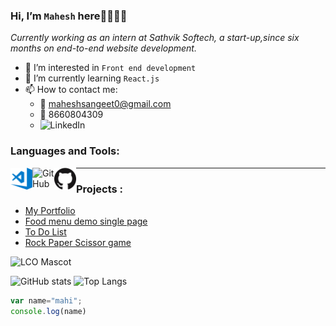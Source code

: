  ### Hi, I’m `Mahesh` here👋👨‍🎓‍💻 <br>
 *Currently working as an intern at Sathvik Softech, a start-up,since six months on end-to-end website development.*
 
- 👀 I’m interested in `Front end development`
- 🌱 I’m currently learning `React.js`
- 📫 How to contact me: 
   - :e-mail:	maheshsangeet0@gmail.com
   - :iphone: 8660804309
   - [<img align="left" alt="LinkedIn" width="80" src="https://github.com/melanieshi0120/melanieshi0120/blob/master/linkedin.ico" />]( http://www.linkedin.com/in/maheshsangeet)


### Languages and Tools:


<img align="left" alt="Visual Studio Code" width="35" src="https://raw.githubusercontent.com/github/explore/80688e429a7d4ef2fca1e82350fe8e3517d3494d/topics/visual-studio-code/visual-studio-code.png" /> 
<img align="left" alt="GitHub" width="35" src="https://raw.githubusercontent.com/github/explore/78df643247d429f6cc873026c0622819ad797942/topics/github/css.png" />
<img align="left" alt="GitHub" width="35" src="https://raw.githubusercontent.com/github/explore/78df643247d429f6cc873026c0622819ad797942/topics/github/github.png" />







---
### Projects :

- [My Portfolio](https://ljbm9.csb.app/ "Portfolio") <br>
- [Food menu demo single page]( https://maheshsangeet.github.io/responsive-single-page// "Food menu") <br>
- [To Do List]( https://maheshsangeet.github.io/To_Do_List// "To Do List") <br>
- [Rock Paper Scissor game]( https://maheshsangeet.github.io/Rock_Paper_Scissor_game// "Rock Paper Scissor game") 

![LCO Mascot](https://learncodeonline.in/mascot.png "LCO")

![GitHub stats](https://github-readme-stats.vercel.app/api?username=maheshsangeet&show_icons=true&theme=tokyonight)  ![Top Langs](https://github-readme-stats.vercel.app/api/top-langs/?username=maheshsangeet&theme=tokyonight)

```javascript
var name="mahi";
console.log(name)
```


<!---
maheshsangeet/maheshsangeet is a ✨ special ✨ repository because its `README.md` (this file) appears on your GitHub profile.
You can click the Preview link to take a look at your changes.
--->
